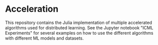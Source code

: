 # Acceleration

This repository contains the Julia implementation of multiple accelerated algorithms used for distributed learning. See the Jupyter notebook "ICML Experiments" for several examples on how to use the different algorithms with different ML models and datasets. 
